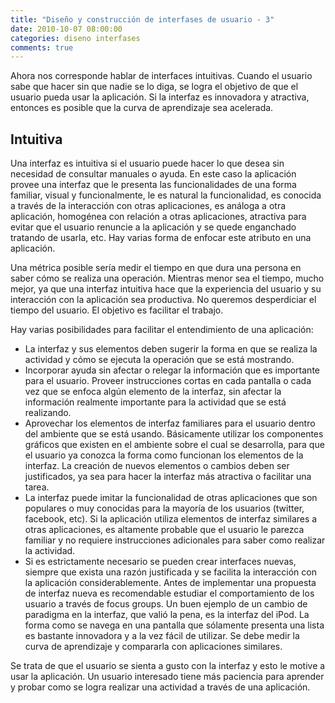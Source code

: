 ```yaml
---
title: "Diseño y construcción de interfases de usuario - 3"
date: 2010-10-07 08:00:00
categories: diseno interfases
comments: true
---
```


Ahora nos corresponde hablar de interfaces intuitivas. Cuando el usuario sabe que hacer sin que nadie se lo diga, se logra el objetivo de que el usuario pueda usar la aplicación. Si la interfaz es innovadora y atractiva, entonces es posible que la curva de aprendizaje sea acelerada.

## Intuitiva

Una interfaz es intuitiva si el usuario puede hacer lo que desea sin necesidad de consultar manuales o ayuda. En este caso la aplicación provee una interfaz que le presenta las funcionalidades de una forma familiar, visual y funcionalmente, le es natural la funcionalidad, es conocida a través de la interacción con otras aplicaciones, es análoga a otra aplicación, homogénea con relación a otras aplicaciones, atractiva para evitar que el usuario renuncie a la aplicación y se quede enganchado tratando de usarla, etc. Hay varias forma de enfocar este atributo en una aplicación.

Una métrica posible sería medir el tiempo en que dura una persona en saber cómo se realiza una operación. Mientras menor sea el tiempo, mucho mejor, ya que una interfaz intuitiva hace que la experiencia del usuario y su interacción con la aplicación sea productiva. No queremos desperdiciar el tiempo del usuario. El objetivo es facilitar el trabajo.

Hay varias posibilidades para facilitar el entendimiento de una aplicación:

- La interfaz y sus elementos deben sugerir la forma en que se realiza la actividad y cómo se ejecuta la operación que se está mostrando.
- Incorporar ayuda sin afectar o relegar la información que es importante para el usuario. Proveer instrucciones cortas en cada pantalla o cada vez que se enfoca algún elemento de la interfaz, sin afectar la información realmente importante para la actividad que se está realizando.
- Aprovechar los elementos de interfaz familiares para el usuario dentro del ambiente que se está usando. Básicamente utilizar los componentes gráficos que existen en el ambiente sobre el cual se desarrolla, para que el usuario ya conozca la forma como funcionan los elementos de la interfaz. La creación de nuevos elementos o cambios deben ser justificados, ya sea para hacer la interfaz más atractiva o facilitar una tarea.
- La interfaz puede imitar la funcionalidad de otras aplicaciones que son populares o muy conocidas para la mayoría de los usuarios (twitter, facebook, etc). Si la aplicación utiliza elementos de interfaz similares a otras aplicaciones, es altamente probable que el usuario le parezca familiar y no requiere instrucciones adicionales para saber como realizar la actividad.
- Si es estrictamente necesario se pueden crear interfaces nuevas, siempre que exista una razón justificada y se facilita la interacción con la aplicación considerablemente. Antes de implementar una propuesta de interfaz nueva es recomendable estudiar el comportamiento de los usuario a través de focus groups. Un buen ejemplo de un cambio de paradigma en la interfaz, que valió la pena, es la interfaz del iPod. La forma como se navega en una pantalla que sólamente presenta una lista es bastante innovadora y a la vez fácil de utilizar. Se debe medir la curva de aprendizaje y compararla con aplicaciones similares.

Se trata de que el usuario se sienta a gusto con la interfaz y esto le motive a usar la aplicación. Un usuario interesado tiene más paciencia para aprender y probar como se logra realizar una actividad a través de una aplicación.
